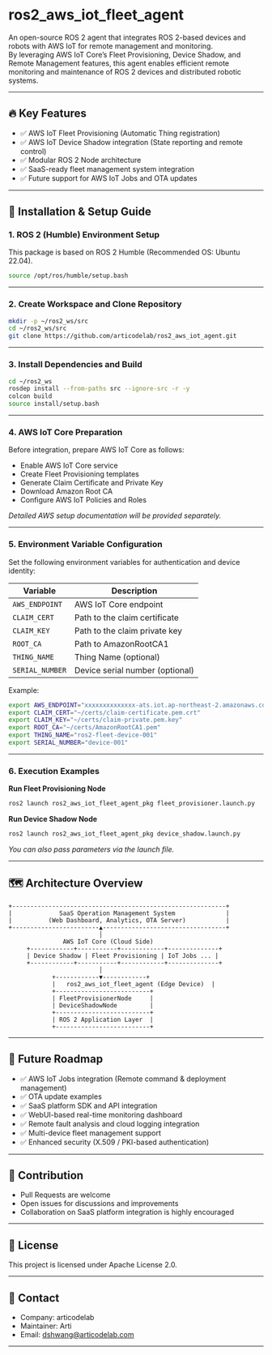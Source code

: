 
# ros2_aws_iot_fleet_agent

An open-source ROS 2 agent that integrates ROS 2-based devices and robots with AWS IoT for remote management and monitoring.  
By leveraging AWS IoT Core’s Fleet Provisioning, Device Shadow, and Remote Management features, this agent enables efficient remote monitoring and maintenance of ROS 2 devices and distributed robotic systems.

---

## 🔥 Key Features

- ✅ AWS IoT Fleet Provisioning (Automatic Thing registration)
- ✅ AWS IoT Device Shadow integration (State reporting and remote control)
- ✅ Modular ROS 2 Node architecture
- ✅ SaaS-ready fleet management system integration
- ✅ Future support for AWS IoT Jobs and OTA updates

---

## 🚀 Installation & Setup Guide

### 1. ROS 2 (Humble) Environment Setup

This package is based on ROS 2 Humble (Recommended OS: Ubuntu 22.04).

```bash
source /opt/ros/humble/setup.bash
```

---

### 2. Create Workspace and Clone Repository

```bash
mkdir -p ~/ros2_ws/src
cd ~/ros2_ws/src
git clone https://github.com/articodelab/ros2_aws_iot_agent.git
```

---

### 3. Install Dependencies and Build

```bash
cd ~/ros2_ws
rosdep install --from-paths src --ignore-src -r -y
colcon build
source install/setup.bash
```

---

### 4. AWS IoT Core Preparation

Before integration, prepare AWS IoT Core as follows:

- Enable AWS IoT Core service
- Create Fleet Provisioning templates
- Generate Claim Certificate and Private Key
- Download Amazon Root CA
- Configure AWS IoT Policies and Roles

*Detailed AWS setup documentation will be provided separately.*

---

### 5. Environment Variable Configuration

Set the following environment variables for authentication and device identity:

| Variable | Description |
|------------|-------------|
| `AWS_ENDPOINT` | AWS IoT Core endpoint |
| `CLAIM_CERT` | Path to the claim certificate |
| `CLAIM_KEY` | Path to the claim private key |
| `ROOT_CA` | Path to AmazonRootCA1 |
| `THING_NAME` | Thing Name (optional) |
| `SERIAL_NUMBER` | Device serial number (optional) |

Example:

```bash
export AWS_ENDPOINT="xxxxxxxxxxxxxx-ats.iot.ap-northeast-2.amazonaws.com"
export CLAIM_CERT="~/certs/claim-certificate.pem.crt"
export CLAIM_KEY="~/certs/claim-private.pem.key"
export ROOT_CA="~/certs/AmazonRootCA1.pem"
export THING_NAME="ros2-fleet-device-001"
export SERIAL_NUMBER="device-001"
```

---

### 6. Execution Examples

**Run Fleet Provisioning Node**

```bash
ros2 launch ros2_aws_iot_fleet_agent_pkg fleet_provisioner.launch.py
```

**Run Device Shadow Node**

```bash
ros2 launch ros2_aws_iot_fleet_agent_pkg device_shadow.launch.py
```

*You can also pass parameters via the launch file.*

---

## 🗺 Architecture Overview

```plaintext
+-----------------------------------------------------------+
|             SaaS Operation Management System              |
|          (Web Dashboard, Analytics, OTA Server)           |
+------------------------▲----------------------------------+
                         │
               AWS IoT Core (Cloud Side)
     +------------+-----------+------------+--------------+
     | Device Shadow | Fleet Provisioning | IoT Jobs ... |
     +------------+-----------+------------+--------------+
                         │
            +------------▼------------+
            |   ros2_aws_iot_fleet_agent (Edge Device)  |
            +--------------------------+
            | FleetProvisionerNode     |
            | DeviceShadowNode         |
            +--------------------------+
            | ROS 2 Application Layer  |
            +--------------------------+
```

---

## 📌 Future Roadmap

- ✅ AWS IoT Jobs integration (Remote command & deployment management)
- ✅ OTA update examples
- ✅ SaaS platform SDK and API integration
- ✅ WebUI-based real-time monitoring dashboard
- ✅ Remote fault analysis and cloud logging integration
- ✅ Multi-device fleet management support
- ✅ Enhanced security (X.509 / PKI-based authentication)

---

## 🤝 Contribution

- Pull Requests are welcome
- Open issues for discussions and improvements
- Collaboration on SaaS platform integration is highly encouraged

---

## 📄 License

This project is licensed under Apache License 2.0.

---

## 🙋 Contact

- Company: articodelab
- Maintainer: Arti
- Email: dshwang@articodelab.com

---
